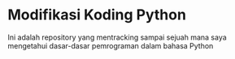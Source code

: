 # Modifikasi Koding Python
 Ini adalah repository yang mentracking sampai sejuah mana saya mengetahui dasar-dasar pemrograman dalam bahasa Python
